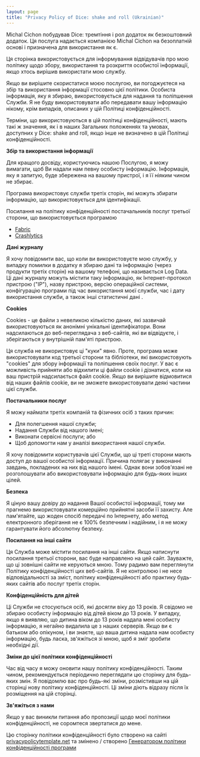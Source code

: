 ```yaml
---
layout: page
title: "Privacy Policy of Dice: shake and roll (Ukrainian)"
---
```


Michal Cichon побудував Dice: тремтіння і рол додаток як безкоштовний додаток. Ця послуга надається компанією Michal Cichon на безоплатній основі і призначена для використання як є.

Ця сторінка використовується для інформування відвідувачів про мою політику щодо збору, використання та розкриття особистої інформації, якщо хтось вирішив використати мою службу.

Якщо ви вирішите скористатися моєю послугою, ви погоджуєтеся на збір та використання інформації стосовно цієї політики. Особиста інформація, яку я збираю, використовується для надання та поліпшення Служби. Я не буду використовувати або передавати вашу інформацію нікому, крім випадків, описаних у цій Політиці конфіденційності.

Терміни, що використовуються в цій політиці конфіденційності, мають такі ж значення, як і в наших Загальних положеннях та умовах, доступних у Dice: shake and roll, якщо інше не визначено в цій Політиці конфіденційності.

**Збір та використання інформації**

Для кращого досвіду, користуючись нашою Послугою, я можу вимагати, щоб Ви надали нам певну особисту інформацію. Інформація, яку я запитую, буде збережена на вашому пристрої, і я її ніяким чином не збирає.

Програма використовує служби третіх сторін, які можуть збирати інформацію, що використовується для ідентифікації.

Посилання на політику конфіденційності постачальників послуг третьої сторони, що використовується програмою

* [Fabric](https://fabric.io/privacy)
* [Crashlytics](https://try.crashlytics.com/terms/privacy-policy.pdf)

**Дані журналу**

Я хочу повідомити вас, що коли ви використовуєте мою службу, у випадку помилки в додатку я збираю дані та інформацію (через продукти третіх сторін) на вашому телефоні, що називається Log Data. Ці дані журналу можуть містити таку інформацію, як Інтернет-протокол пристрою ("IP"), назву пристрою, версію операційної системи, конфігурацію програми під час використання моєї служби, час і дату використання служби, а також інші статистичні дані .

**Cookies**

Cookies - це файли з невеликою кількістю даних, які зазвичай використовуються як анонімні унікальні ідентифікатори. Вони надсилаються до веб-переглядача з веб-сайтів, які ви відвідуєте, і зберігаються у внутрішній пам'яті пристрою.

Ця служба не використовує ці "куки" явно. Проте, програма може використовувати код третьої сторони та бібліотеки, які використовують "cookies" для збору інформації та поліпшення своїх послуг. У вас є можливість прийняти або відхилити ці файли cookie і дізнатися, коли на ваш пристрій надсилається файл cookie. Якщо ви вирішите відмовитися від наших файлів cookie, ви не зможете використовувати деякі частини цієї служби.

**Постачальники послуг**

Я можу наймати третіх компаній та фізичних осіб з таких причин:

* Для полегшення нашої служби;
* Надання Служби від нашого імені;
* Виконати сервісні послуги; або
* Щоб допомогти нам у аналізі використання нашої служби.

Я хочу повідомити користувачів цієї Служби, що ці треті сторони мають доступ до вашої особистої інформації. Причина полягає у виконанні завдань, покладених на них від нашого імені. Однак вони зобов'язані не розголошувати або використовувати інформацію для будь-яких інших цілей.

**Безпека**

Я ціную вашу довіру до надання Вашої особистої інформації, тому ми прагнемо використовувати комерційно прийнятні засоби її захисту. Але пам'ятайте, що жоден спосіб передачі по Інтернету, або метод електронного зберігання не є 100% безпечним і надійним, і я не можу гарантувати його абсолютну безпеку.

**Посилання на інші сайти**

Ця Служба може містити посилання на інші сайти. Якщо натиснути посилання третьої сторони, вас буде направлено на цей сайт. Зауважте, що ці зовнішні сайти не керуються мною. Тому радимо вам переглянути Політику конфіденційності цих веб-сайтів. Я не контролюю і не несе відповідальності за зміст, політику конфіденційності або практику будь-яких сайтів або послуг третіх сторін.

**Конфіденційність для дітей**

Ці Служби не стосуються осіб, які досягли віку до 13 років. Я свідомо не збираю особисту інформацію від дітей віком до 13 років. У випадку, якщо я виявляю, що дитина віком до 13 років надала мені особисту інформацію, я негайно видалила це з наших серверів. Якщо ви є батьком або опікуном, і ви знаєте, що ваша дитина надала нам особисту інформацію, будь ласка, зв'яжіться зі мною, щоб я зміг зробити необхідні дії.

**Зміни до цієї політики конфіденційності**

Час від часу я можу оновити нашу політику конфіденційності. Таким чином, рекомендується періодично переглядати цю сторінку для будь-яких змін. Я повідомлю вас про будь-які зміни, розмістивши на цій сторінці нову політику конфіденційності. Ці зміни діють відразу після їх розміщення на цій сторінці.

**Зв'яжіться з нами**

Якщо у вас виникли питання або пропозиції щодо моєї політики конфіденційності, не соромтеся звертатися до мене.

Цю сторінку політики конфіденційності було створено на сайті [privacypolicytemplate.net](https://privacypolicytemplate.net) та змінено / створено [Генератором політики конфіденційності програми](https://app-privacy-policy-generator.firebaseapp.com/)